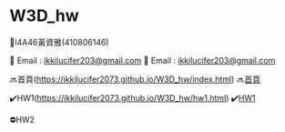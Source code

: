# W3D_hw
:eyes:I4A46黃資雅(410806146)

:speech_balloon: Email : ikkilucifer203@gmail.com
:speech_balloon: Email : [ikkilucifer203@gmail.com](mailto:ikkilucifer2073@gmail.com)

:soon:首頁(https://ikkilucifer2073.github.io/W3D_hw/index.html)
:soon:[首頁](https://ikkilucifer2073.github.io/W3D_hw/index.html)

:heavy_check_mark:HW1(https://ikkilucifer2073.github.io/W3D_hw/hw1.html)
:heavy_check_mark:[HW1](https://ikkilucifer2073.github.io/W3D_hw/hw1.html)

:no_entry:HW2

